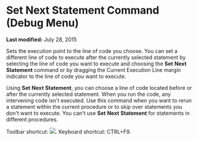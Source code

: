 
# Set Next Statement Command (Debug Menu)

 **Last modified:** July 28, 2015

Sets the execution point to the line of code you choose. You can set a different line of code to execute after the currently selected statement by selecting the line of code you want to execute and choosing the  **Set** **Next** **Statement** command or by dragging the Current Execution Line margin indicator to the line of code you want to execute.

Using  **Set** **Next** **Statement**, you can choose a line of code located before or after the currently selected statement. When you run the code, any intervening code isn't executed. Use this command when you want to rerun a statement within the current procedure or to skip over statements you don't want to execute. You can't use  **Set** **Next** **Statement** for statements in different procedures.

Toolbar shortcut: 
![](../images/tbr_snst_ZA01201746.gif). Keyboard shortcut: CTRL+F9.
